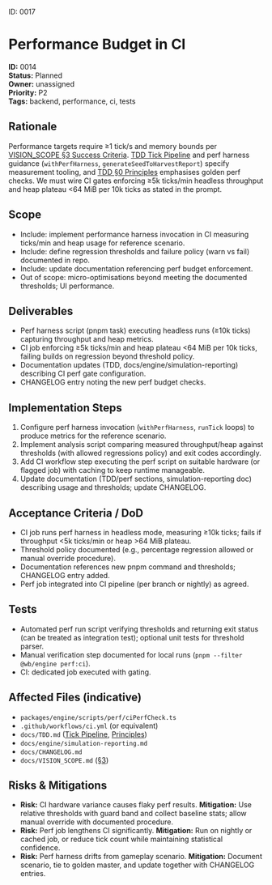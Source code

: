 ID: 0017
# Performance Budget in CI

**ID:** 0014  
**Status:** Planned  
**Owner:** unassigned  
**Priority:** P2  
**Tags:** backend, performance, ci, tests

## Rationale
Performance targets require ≥1 tick/s and memory bounds per [VISION_SCOPE §3 Success Criteria](../VISION_SCOPE.md#3-success-criteria). [TDD Tick Pipeline](../TDD.md#tick-pipeline-canonical-9-phases) and perf harness guidance (`withPerfHarness`, `generateSeedToHarvestReport`) specify measurement tooling, and [TDD §0 Principles](../TDD.md#0-principles) emphasises golden perf checks. We must wire CI gates enforcing ≥5k ticks/min headless throughput and heap plateau <64 MiB per 10k ticks as stated in the prompt.

## Scope
- Include: implement performance harness invocation in CI measuring ticks/min and heap usage for reference scenario.
- Include: define regression thresholds and failure policy (warn vs fail) documented in repo.
- Include: update documentation referencing perf budget enforcement.
- Out of scope: micro-optimisations beyond meeting the documented thresholds; UI performance.

## Deliverables
- Perf harness script (pnpm task) executing headless runs (≥10k ticks) capturing throughput and heap metrics.
- CI job enforcing ≥5k ticks/min and heap plateau <64 MiB per 10k ticks, failing builds on regression beyond threshold policy.
- Documentation updates (TDD, docs/engine/simulation-reporting) describing CI perf gate configuration.
- CHANGELOG entry noting the new perf budget checks.

## Implementation Steps
1. Configure perf harness invocation (`withPerfHarness`, `runTick` loops) to produce metrics for the reference scenario.
2. Implement analysis script comparing measured throughput/heap against thresholds (with allowed regressions policy) and exit codes accordingly.
3. Add CI workflow step executing the perf script on suitable hardware (or flagged job) with caching to keep runtime manageable.
4. Update documentation (TDD/perf sections, simulation-reporting doc) describing usage and thresholds; update CHANGELOG.

## Acceptance Criteria / DoD
- CI job runs perf harness in headless mode, measuring ≥10k ticks; fails if throughput <5k ticks/min or heap >64 MiB plateau.
- Threshold policy documented (e.g., percentage regression allowed or manual override procedure).
- Documentation references new pnpm command and thresholds; CHANGELOG entry added.
- Perf job integrated into CI pipeline (per branch or nightly) as agreed.

## Tests
- Automated perf run script verifying thresholds and returning exit status (can be treated as integration test); optional unit tests for threshold parser.
- Manual verification step documented for local runs (`pnpm --filter @wb/engine perf:ci`).
- CI: dedicated job executed with gating.

## Affected Files (indicative)
- `packages/engine/scripts/perf/ciPerfCheck.ts`
- `.github/workflows/ci.yml` (or equivalent)
- `docs/TDD.md` ([Tick Pipeline](../TDD.md#tick-pipeline-canonical-9-phases), [Principles](../TDD.md#0-principles))
- `docs/engine/simulation-reporting.md`
- `docs/CHANGELOG.md`
- `docs/VISION_SCOPE.md` ([§3](../VISION_SCOPE.md#3-success-criteria))

## Risks & Mitigations
- **Risk:** CI hardware variance causes flaky perf results. **Mitigation:** Use relative thresholds with guard band and collect baseline stats; allow manual override with documented procedure.
- **Risk:** Perf job lengthens CI significantly. **Mitigation:** Run on nightly or cached job, or reduce tick count while maintaining statistical confidence.
- **Risk:** Perf harness drifts from gameplay scenario. **Mitigation:** Document scenario, tie to golden master, and update together with CHANGELOG entries.
